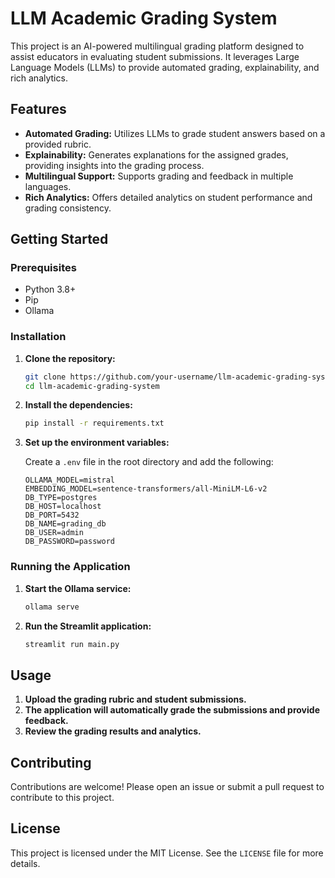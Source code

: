 # LLM Academic Grading System

This project is an AI-powered multilingual grading platform designed to assist educators in evaluating student submissions. It leverages Large Language Models (LLMs) to provide automated grading, explainability, and rich analytics.

## Features

- **Automated Grading:** Utilizes LLMs to grade student answers based on a provided rubric.
- **Explainability:** Generates explanations for the assigned grades, providing insights into the grading process.
- **Multilingual Support:** Supports grading and feedback in multiple languages.
- **Rich Analytics:** Offers detailed analytics on student performance and grading consistency.

## Getting Started

### Prerequisites

- Python 3.8+
- Pip
- Ollama

### Installation

1. **Clone the repository:**

   ```bash
   git clone https://github.com/your-username/llm-academic-grading-system.git
   cd llm-academic-grading-system
   ```

2. **Install the dependencies:**

   ```bash
   pip install -r requirements.txt
   ```

3. **Set up the environment variables:**

   Create a `.env` file in the root directory and add the following:

   ```
   OLLAMA_MODEL=mistral
   EMBEDDING_MODEL=sentence-transformers/all-MiniLM-L6-v2
   DB_TYPE=postgres
   DB_HOST=localhost
   DB_PORT=5432
   DB_NAME=grading_db
   DB_USER=admin
   DB_PASSWORD=password
   ```

### Running the Application

1. **Start the Ollama service:**

   ```bash
   ollama serve
   ```

2. **Run the Streamlit application:**

   ```bash
   streamlit run main.py
   ```

## Usage

1. **Upload the grading rubric and student submissions.**
2. **The application will automatically grade the submissions and provide feedback.**
3. **Review the grading results and analytics.**

## Contributing

Contributions are welcome! Please open an issue or submit a pull request to contribute to this project.

## License

This project is licensed under the MIT License. See the `LICENSE` file for more details.
